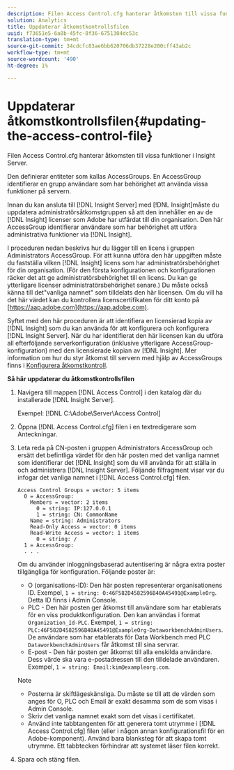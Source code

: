 ```yaml
---
description: Filen Access Control.cfg hanterar åtkomsten till vissa funktioner i Insight Server.
solution: Analytics
title: Uppdaterar åtkomstkontrollsfilen
uuid: f73651e5-6a8b-45fc-8f36-6751304dc53c
translation-type: tm+mt
source-git-commit: 34cdcfc83ae6bb620706db37228e200cff43ab2c
workflow-type: tm+mt
source-wordcount: '490'
ht-degree: 1%

---
```



# Uppdaterar åtkomstkontrollsfilen{#updating-the-access-control-file}

Filen Access Control.cfg hanterar åtkomsten till vissa funktioner i Insight Server.

Den definierar entiteter som kallas AccessGroups. En AccessGroup identifierar en grupp användare som har behörighet att använda vissa funktioner på servern.

Innan du kan ansluta till [!DNL Insight Server] med [!DNL Insight]måste du uppdatera administratörsåtkomstgruppen så att den innehåller en av de [!DNL Insight] licenser som Adobe har utfärdat till din organisation. Den här AccessGroup identifierar användare som har behörighet att utföra administrativa funktioner via [!DNL Insight].

I proceduren nedan beskrivs hur du lägger till en licens i gruppen Administrators AccessGroup. För att kunna utföra den här uppgiften måste du fastställa vilken [!DNL Insight] licens som har administratörsbehörighet för din organisation. (För den första konfigurationen och konfigurationen räcker det att ge administratörsbehörighet till en licens. Du kan ge ytterligare licenser administratörsbehörighet senare.) Du måste också känna till det&quot;vanliga namnet&quot; som tilldelats den här licensen. Om du vill ha det här värdet kan du kontrollera licenscertifikaten för ditt konto på [https://aap.adobe.com](https://aap.adobe.com).

Syftet med den här proceduren är att identifiera en licensierad kopia av [!DNL Insight] som du kan använda för att konfigurera och konfigurera [!DNL Insight Server]. När du har identifierat den här licensen kan du utföra all efterföljande serverkonfiguration (inklusive ytterligare AccessGroup-konfiguration) med den licensierade kopian av [!DNL Insight]. Mer information om hur du styr åtkomst till servern med hjälp av AccessGroups finns i [Konfigurera åtkomstkontroll](../../../../home/c-inst-svr/c-admin-inst-svr/c-config-acs-ctrl/c-config-acs-ctrl.md#concept-ac385e870dbe4b57a72bf7266b60f93d).

**Så här uppdaterar du åtkomstkontrollsfilen**

1. Navigera till mappen [!DNL Access Control] i den katalog där du installerade [!DNL Insight Server].

   Exempel: [!DNL C:\Adobe\Server\Access Control]

1. Öppna [!DNL Access Control.cfg] filen i en textredigerare som Anteckningar.
1. Leta reda på CN-posten i gruppen Administrators AccessGroup och ersätt det befintliga värdet för den här posten med det vanliga namnet som identifierar det [!DNL Insight] som du vill använda för att ställa in och administrera [!DNL Insight Server]. Följande filfragment visar var du infogar det vanliga namnet i [!DNL Access Control.cfg] filen.

   ```
   Access Control Groups = vector: 5 items 
     0 = AccessGroup: 
       Members = vector: 2 items 
         0 = string: IP:127.0.0.1 
         1 = string: CN: CommonName 
       Name = string: Administrators 
       Read-Only Access = vector: 0 items 
       Read-Write Access = vector: 1 items 
         0 = string: / 
     1 = AccessGroup: 
     . . . 
   ```

   Om du använder inloggningsbaserad autentisering är några extra poster tillgängliga för konfiguration. Följande poster är:

   * O (organisations-ID): Den här posten representerar organisationens ID. Exempel, `1 = string: O:46F582D4582596B40A45491@ExampleOrg`. Detta ID finns i Admin Console.
   * PLC - Den här posten ger åtkomst till användare som har etablerats för en viss produktkonfiguration. Den kan användas i format `Organization_Id-PLC`. Exempel, `1 = string: PLC:46F582D4582596B40A45491@ExampleOrg-DataworkbenchAdminUsers`. De användare som har etablerats för Data Workbench med PLC `DataworkbenchAdminUsers` får åtkomst till sina servrar.
   * E-post - Den här posten ger åtkomst till alla enskilda användare. Dess värde ska vara e-postadressen till den tilldelade användaren. Exempel, `1 = string: Email:kim@exampleorg.com`.

   >[!NOTE]
   >
   >
   >    
   >    
   >    * Posterna är skiftlägeskänsliga. Du måste se till att de värden som anges för O, PLC och Email är exakt desamma som de som visas i Admin Console.
   >    * Skriv det vanliga namnet exakt som det visas i certifikatet.
   >    * Använd inte tabbtangenten för att generera tomt utrymme i [!DNL Access Control.cfg] filen (eller i någon annan konfigurationsfil för en Adobe-komponent). Använd bara blanksteg för att skapa tomt utrymme. Ett tabbtecken förhindrar att systemet läser filen korrekt.


1. Spara och stäng filen.

